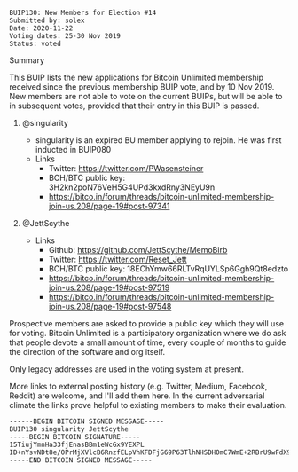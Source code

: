     BUIP130: New Members for Election #14
    Submitted by: solex
    Date: 2020-11-22
    Voting dates: 25-30 Nov 2019
    Status: voted

Summary

This BUIP lists the new applications for Bitcoin Unlimited membership received since the previous membership BUIP vote, and by 10 Nov 2019. New members are not able to vote on the current BUIPs, but will be able to in subsequent votes, provided that their entry in this BUIP is passed.

1. @singularity
    - singularity is an expired BU member applying to rejoin. He was first inducted in BUIP080
    - Links
        - Twitter: https://twitter.com/PWasensteiner
        - BCH/BTC public key: 3H2kn2poN76VeH5G4UPd3kxdRny3NEyU9n
        - https://bitco.in/forum/threads/bitcoin-unlimited-membership-join-us.208/page-19#post-97341

2. @JettScythe
    - Links
        - Github: https://github.com/JettScythe/MemoBirb
        - Twitter: https://twitter.com/Reset_Jett
        - BCH/BTC public key: 18EChYmw66RLTvRqUYLSp6Ggh9Qt8edzto
        - https://bitco.in/forum/threads/bitcoin-unlimited-membership-join-us.208/page-19#post-97519
        - https://bitco.in/forum/threads/bitcoin-unlimited-membership-join-us.208/page-19#post-97548

Prospective members are asked to provide a public key which they will use for voting. Bitcoin Unlimited is a participatory organization where we do ask that people devote a small amount of time, every couple of months to guide the direction of the software and org itself.

Only legacy addresses are used in the voting system at present.

More links to external posting history (e.g. Twitter, Medium, Facebook, Reddit) are welcome, and I'll add them here. In the current adversarial climate the links prove helpful to existing members to make their evaluation.

    ------BEGIN BITCOIN SIGNED MESSAGE-----
    BUIP130 singularity JettScythe
    -----BEGIN BITCOIN SIGNATURE-----
    15TiujYmnHa33fjEnasBBm1eWcGx9YEXPL
    ID+nYsvNDt8e/0PrMjXVlcB6RnzfELpVhKFDFjG69P63TlhNHSDH0mC7WmE+2RBrU9wFdX9ILZdVfAxBqqvbMiM=
    -----END BITCOIN SIGNED MESSAGE-----
